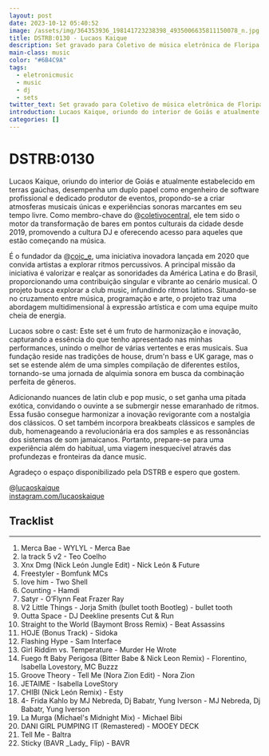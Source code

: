 ```yaml
---
layout: post
date: 2023-10-12 05:40:52
image: /assets/img/364353936_198141723238398_4935006635811150078_n.jpg
title: DSTRB:0130 - Lucaos Kaique
description: Set gravado para Coletivo de música eletrônica de Floripa - SC, Brasil
main-class: music
color: "#6B4C9A"
tags:
  - eletronicmusic
  - music
  - dj
  - sets
twitter_text: Set gravado para Coletivo de música eletrônica de Floripa - SC, Brasil
introduction: Lucaos Kaique, oriundo do interior de Goiás e atualmente estabelecido em terras gaúchas, desempenha um duplo papel como engenheiro de software profissional e dedicado produtor de eventos, propondo-se a criar atmosferas musicais únicas e experiências sonoras marcantes em seu tempo livre.
categories: []
---
```

# DSTRB:0130

Lucaos Kaique, oriundo do interior de Goiás e atualmente estabelecido em terras gaúchas, desempenha um duplo papel como engenheiro de software profissional e dedicado produtor de eventos, propondo-se a criar atmosferas musicais únicas e experiências sonoras marcantes em seu tempo livre. Como membro-chave do @[coletivocentral](https://soundcloud.com/coletivocentral), ele tem sido o motor da transformação de bares em pontos culturais da cidade desde 2019, promovendo a cultura DJ e oferecendo acesso para aqueles que estão começando na música.

É o fundador da @[coic_e](https://soundcloud.com/coic_e), uma iniciativa inovadora lançada em 2020 que convida artistas a explorar ritmos percussivos. A principal missão da iniciativa é valorizar e realçar as sonoridades da América Latina e do Brasil, proporcionando uma contribuição singular e vibrante ao cenário musical. O projeto busca explorar a club music, infundindo ritmos latinos. Situando-se no cruzamento entre música, programação e arte, o projeto traz uma abordagem multidimensional à expressão artística e com uma equipe muito cheia de energia.

Lucaos sobre o cast: Este set é um fruto de harmonização e inovação, capturando a essência do que tenho apresentado nas minhas performances, unindo o melhor de várias vertentes e eras musicais. Sua fundação reside nas tradições de house, drum'n bass e UK garage, mas o set se estende além de uma simples compilação de diferentes estilos, tornando-se uma jornada de alquimia sonora em busca da combinação perfeita de gêneros.

Adicionando nuances de latin club e pop music, o set ganha uma pitada exótica, convidando o ouvinte a se submergir nesse emaranhado de ritmos. Essa fusão consegue harmonizar a inovação revigorante com a nostalgia dos clássicos. O set também incorpora breakbeats clássicos e samples de dub, homenageando a revolucionária era dos samples e as ressonâncias dos sistemas de som jamaicanos. Portanto, prepare-se para uma experiência além do habitual, uma viagem inesquecível através das profundezas e fronteiras da dance music.

Agradeço o espaço disponibilizado pela DSTRB e espero que gostem.

@[lucaoskaique](https://soundcloud.com/lucaoskaique)\
[instagram.com/lucaoskaique](https://gate.sc/?url=http%3A%2F%2Finstagram.com%2Flucaoskaique&token=688d2a-1-1697143396480 "http\://instagram.com/lucaoskaique")

##  Tracklist
-------------------------------------------------------------------------------
1. Merca Bae - WYLYL - Merca Bae
2. la track 5 v2 - Teo Coelho
3. Xnx Dmg (Nick León Jungle Edit) - Nick León & Future
4. Freestyler - Bomfunk MCs
5. love him - Two Shell
6. Counting - Hamdi
7. Satyr - O’Flynn Feat Frazer Ray
8. V2 Little Things - Jorja Smith (bullet tooth Bootleg) - bullet tooth
9. Outta Space - DJ Deekline presents Cut & Run
10. Straight to the World (Baymont Bross Remix) - Beat Assassins
11. HOJE (Bonus Track) - Sidoka
12. Flashing Hype - Sam Interface
13. Girl Riddim vs. Temperature - Murder He Wrote
14. Fuego ft Baby Perigosa (Bitter Babe & Nick Leon Remix) - Florentino, Isabella Lovestory, MC Buzzz
15. Groove Theory - Tell Me (Nora Zion Edit) - Nora Zion
16. JETAIME - Isabella LoveStory
17. CHIBI (Nick León Remix) - Esty
18. 4- Frida Kahlo by MJ Nebreda, Dj Babatr, Yung Iverson - MJ Nebreda, Dj Babatr, Yung Iverson
19. La Murga (Michael's Midnight Mix) - Michael Bibi
20. DANI GIRL PUMPING IT (Remastered) - MOOEY DECK
21. Tell Me - Baltra
22. Sticky (BAVR \_Lady\_ Flip) - BAVR

